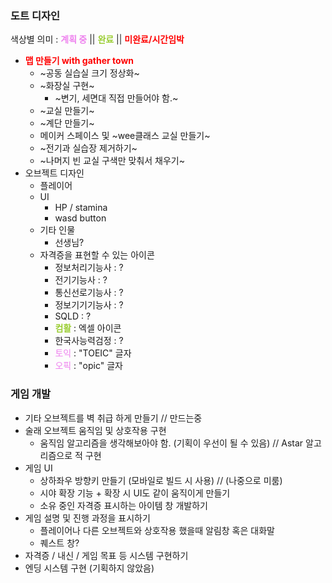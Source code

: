 ### 도트 디자인
색상별 의미 : <swan style = "color:violet">**계획 중**</swan> || <swan style = "color:yellowgreen"> **완료** </swan> || <swan style = "color:RED"> **미완료/시간임박** </swan>
- <swan style = "color:RED"> **맵 만들기 with gather town** </swan>
  - ~공동 실습실 크기 정상화~
  - ~화장실 구현~
    - ~변기, 세면대 직접 만들어야 함.~
  - ~교실 만들기~
  - ~계단 만들기~
  - 메이커 스페이스 및 ~wee클래스 교실 만들기~
  - ~전기과 실습장 제거하기~
  - ~나머지 빈 교실 구색만 맞춰서 채우기~
- 오브젝트 디자인
  - 플레이어
  - UI
    - HP / stamina
    - wasd button
  - 기타 인물
    - 선생님?
  - 자격증을 표현할 수 있는 아이콘
    - 정보처리기능사 : ?
    - 전기기능사 : ?
    - 통신선로기능사 : ?
    - 정보기기기능사 : ?
    - SQLD : ?
    - <swan style = "color:yellowgreen"> **컴활** </swan> : 엑셀 아이콘
    - 한국사능력검정 : ?
    - <swan style = "color:violet">토익</swan> : "TOEIC" 글자
    - <swan style = "color:violet">오픽</swan> : "opic" 글자


### 게임 개발
- 기타 오브젝트를 벽 취급 하게 만들기 // 만드는중
- 술래 오브젝트 움직임 및 상호작용 구현 
  - 움직임 알고리즘을 생각해보아야 함. (기획이 우선이 될 수 있음) // Astar 알고리즘으로 적 구현
- 게임 UI
  - 상하좌우 방향키 만들기 (모바일로 빌드 시 사용) // (나중으로 미룸)
  - 시야 확장 기능 + 확장 시 UI도 같이 움직이게 만들기
  - 소유 중인 자격증 표시하는 아이템 창 개발하기
- 게임 설명 및 진행 과정을 표시하기
  - 플레이어나 다른 오브젝트와 상호작용 했을때 알림창 혹은 대화말
  - 퀘스트 창?
- 자격증 / 내신 / 게임 목표 등 시스템 구현하기
- 엔딩 시스템 구현 (기획하지 않았음)